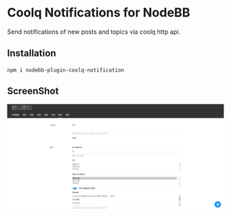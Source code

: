 # Coolq Notifications for NodeBB

Send notifications of new posts and topics via coolq http api.

## Installation
```
npm i nodebb-plugin-coolq-notification
```

## ScreenShot
![Setting](/coolq-notification-setting.png)
